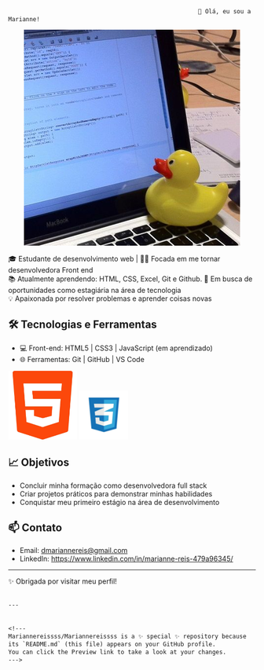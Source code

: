 
                                                          👋 Olá, eu sou a Marianne! 
<p align="center">
  <img src="./Rubberduckdebugging-Wikipedia.jpg" />
</p>



🎓 Estudante de desenvolvimento web | 👩‍💻 Focada em me tornar desenvolvedora Front end  
📚 Atualmente aprendendo: HTML, CSS, Excel, Git e Github.
🚀 Em busca de oportunidades como estagiária na área de tecnologia  
💡 Apaixonada por resolver problemas e aprender coisas novas

## 🛠️ Tecnologias e Ferramentas

- 💻 Front-end: HTML5 | CSS3 | JavaScript (em aprendizado) 
- 🌐 Ferramentas: Git | GitHub | VS Code

<p>
<img src="logohtml_sem_fundo.png" width="140">
<img src="download (1).png" width="100">
</p>

## 📈 Objetivos

- Concluir minha formação como desenvolvedora full stack
- Criar projetos práticos para demonstrar minhas habilidades
- Conquistar meu primeiro estágio na área de desenvolvimento

## 📫 Contato

- Email: dmariannereis@gmail.com 
- LinkedIn: https://www.linkedin.com/in/marianne-reis-479a96345/

---

✨ Obrigada por visitar meu perfil!
```

---

 
<!---
Mariannereissss/Mariannereissss is a ✨ special ✨ repository because its `README.md` (this file) appears on your GitHub profile.
You can click the Preview link to take a look at your changes.
--->
